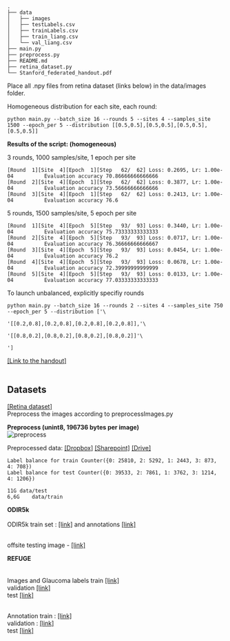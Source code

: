 ```
.
├── data
│   ├── images
│   ├── testLabels.csv
│   ├── trainLabels.csv
│   ├── train_liang.csv
│   └── val_liang.csv
├── main.py
├── preprocess.py
├── README.md
├── retina_dataset.py
└── Stanford_federated_handout.pdf
```

Place all .npy files from retina dataset (links below) in the data/images folder.

Homogeneous distribution for each site, each round:
```
python main.py --batch_size 16 --rounds 5 --sites 4 --samples_site 1500 --epoch_per 5 --distribution [[0.5,0.5],[0.5,0.5],[0.5,0.5],[0.5,0.5]]
```

<b>Results of the script: (homogeneous)</b><br/>
  
3 rounds, 1000 samples/site, 1 epoch per site

```
[Round  1][Site  4][Epoch  1][Step   62/  62] Loss: 0.2695, Lr: 1.00e-04          Evaluation accuracy 70.86666666666666
[Round  2][Site  4][Epoch  1][Step   62/  62] Loss: 0.3877, Lr: 1.00e-04          Evaluation accuracy 73.56666666666666
[Round  3][Site  4][Epoch  1][Step   62/  62] Loss: 0.2413, Lr: 1.00e-04          Evaluation accuracy 76.6
```


5 rounds, 1500 samples/site, 5 epoch per site
```
[Round  1][Site  4][Epoch  5][Step   93/  93] Loss: 0.3440, Lr: 1.00e-04          Evaluation accuracy 75.73333333333333
[Round  2][Site  4][Epoch  5][Step   93/  93] Loss: 0.0717, Lr: 1.00e-04          Evaluation accuracy 76.36666666666667
[Round  3][Site  4][Epoch  5][Step   93/  93] Loss: 0.0454, Lr: 1.00e-04          Evaluation accuracy 76.2
[Round  4][Site  4][Epoch  5][Step   93/  93] Loss: 0.0678, Lr: 1.00e-04          Evaluation accuracy 72.39999999999999
[Round  5][Site  4][Epoch  5][Step   93/  93] Loss: 0.0133, Lr: 1.00e-04          Evaluation accuracy 77.03333333333333
```

To launch unbalanced, explicitly specifiy rounds
```
python main.py --batch_size 16 --rounds 2 --sites 4 --samples_site 750 --epoch_per 5 --distribution ['\
                                                                                                    '[[0.2,0.8],[0.2,0.8],[0.2,0.8],[0.2,0.8]],'\
                                                                                                    '[[0.8,0.2],[0.8,0.2],[0.8,0.2],[0.8,0.2]]'\
                                                                                                    ']
```


[[Link to the handout]](https://github.com/jbdel/federated_learning/blob/master/Stanford_federated_handout.pdf) <br/><br/>
## Datasets
[[Retina dataset]](https://www.kaggle.com/c/diabetic-retinopathy-detection)<br/>
Preprocess the images according to preprocessImages.py

<b>Preprocess (unint8, 196736 bytes per image)</b><br/>
![preprocess](https://i.imgur.com/2ymMhnA.jpg)

Preprocessed data: [[Dropbox]](https://www.dropbox.com/s/7rraox4puo6vcnx/data.zip?dl=1) [[Sharepoint]](https://alumniumonsac-my.sharepoint.com/:u:/g/personal/532927_umons_ac_be/EZ4cjkHO4pVHq_P3XNbui58BkOiigiNirBDEvYoXQu2Gpg?e=paf2r7) [[Drive]](https://drive.google.com/file/d/1VCJIU3r-qx6etPoHcSJRsJAESyLr3cVE/view?usp=sharing)

```
Label balance for train Counter({0: 25810, 2: 5292, 1: 2443, 3: 873, 4: 708})
Label balance for test Counter({0: 39533, 2: 7861, 1: 3762, 3: 1214, 4: 1206})

11G	data/test
6,6G	data/train
```

**ODIR5k**<br/><br/>
ODIR5k train set : [[link]](https://drive.google.com/file/d/1UGrMGfb9zvbBqOvbV62G-XdUlBIAvOad/view) and annotations [[link]](https://drive.google.com/file/d/1jc7Dmp26km0PKRwf9u3Xcyui4SRiojcT/view) <br/><br/>

offsite testing image - [[link]](https://drive.google.com/file/d/19OD9a29nrSbLC2Pch4UZtpp8qtFZLd-y/view)

**REFUGE**<br/><br/>	
Images and Glaucoma labels train [[link]](https://www.dropbox.com/s/xd40dewhj0v5gw1/REFUGE-Training400.zip?dl=0) <br/>
validation [[link]](https://www.dropbox.com/s/hhq1srz9ceot8sf/REFUGE-Validation400.zip?dl=0) <br/>
test [[link]](https://www.dropbox.com/s/t1ijw6mdqhd79dm/REFUGE-Test400.zip?dl=0) <br/><br/>

Annotation train : [[link]](https://www.dropbox.com/s/030vecfp36ikiml/Annotation-Training400.zip?dl=0) <br/>
validation : [[link]](https://www.dropbox.com/s/sdgfefzomm5auog/REFUGE-Validation400-GT.zip?dl=0) <br/>
test [[link]](https://www.dropbox.com/s/2w0aof1tqp9gi5a/REFUGE-Test-GT.zip?dl=0)  <br/>


